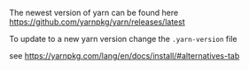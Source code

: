 The newest version of yarn can be found here https://github.com/yarnpkg/yarn/releases/latest

To update to a new yarn version change the `.yarn-version` file

see https://yarnpkg.com/lang/en/docs/install/#alternatives-tab
